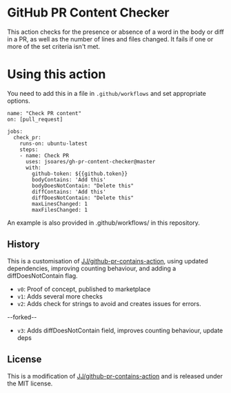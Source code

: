 # GitHub PR Content Checker

This action checks for the presence or absence of a word in the body or diff in a PR, as well as the number of lines and files changed. It fails if one or more of the set criteria isn't met.

# Using this action

You need to add this in a file in `.github/workflows` and set appropriate options.

```
name: "Check PR content"
on: [pull_request]

jobs:
  check_pr:
    runs-on: ubuntu-latest
    steps:
    - name: Check PR
      uses: jsoares/gh-pr-content-checker@master
      with:
        github-token: ${{github.token}}
        bodyContains: 'Add this'
        bodyDoesNotContain: "Delete this"        
        diffContains: 'Add this'
        diffDoesNotContain: "Delete this"        
        maxLinesChanged: 1
        maxFilesChanged: 1
```

An example is also provided in .github/workflows/ in this repository.


## History

This is a customisation of [JJ/github-pr-contains-action](https://github.com/JJ/github-pr-contains-action/), using updated dependencies, improving counting behaviour, and adding a diffDoesNotContain flag.

* `v0`: Proof of concept, published to marketplace
* `v1`: Adds several more checks
* `v2`: Adds check for strings to avoid and creates issues for errors.

--forked--

* `v3`: Adds diffDoesNotContain field, improves counting behaviour, update deps

## License

This is a modification of [JJ/github-pr-contains-action](https://github.com/JJ/github-pr-contains-action/) and is released under the MIT license.
